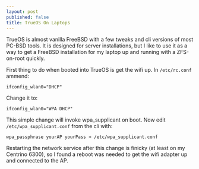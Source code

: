 ```yaml
---
layout: post
published: false
title: TrueOS On Laptops
---
```


TrueOS is almost vanilla FreeBSD with a few tweaks and cli versions of most PC-BSD tools. It is designed for server installations, but I like to use it as a way to get a FreeBSD installation for my laptop up and running with a ZFS-on-root quickly. 

First thing to do when booted into TrueOS is get the wifi up. In `/etc/rc.conf` ammend:

```
ifconfig_wlan0="DHCP"
```

Change it to:

```
ifconfig_wlan0="WPA DHCP"
```

This simple change will invoke wpa_supplicant on boot. Now edit `/etc/wpa_supplicant.conf` from the cli with:

```
wpa_passphrase yourAP yourPass > /etc/wpa_supplicant.conf
```
Restarting the network service after this change is finicky (at least on my Centrino 6300), so I found a reboot was needed to get the wifi adapter up and connected to the AP.



